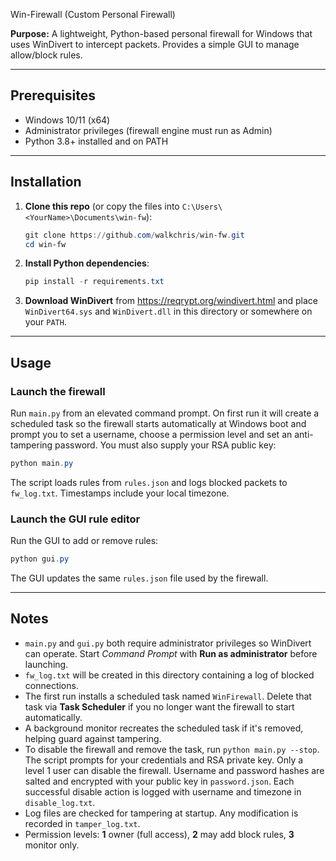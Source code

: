 Win-Firewall (Custom Personal Firewall)

**Purpose:**
A lightweight, Python-based personal firewall for Windows that uses WinDivert to intercept packets. Provides a simple GUI to manage allow/block rules.

---

## Prerequisites

- Windows 10/11 (x64)
- Administrator privileges (firewall engine must run as Admin)
- Python 3.8+ installed and on PATH

---

## Installation

1. **Clone this repo** (or copy the files into `C:\Users\<YourName>\Documents\win-fw`):
   ```powershell
   git clone https://github.com/walkchris/win-fw.git
   cd win-fw
   ```
2. **Install Python dependencies**:
   ```powershell
   pip install -r requirements.txt
   ```
3. **Download WinDivert** from <https://reqrypt.org/windivert.html> and place `WinDivert64.sys` and `WinDivert.dll` in this directory or somewhere on your `PATH`.

---

## Usage

### Launch the firewall

Run `main.py` from an elevated command prompt. On first run it will create
a scheduled task so the firewall starts automatically at Windows boot and
prompt you to set a username, choose a permission level and set an anti-tampering password. You must also supply your RSA public key:

```powershell
python main.py
```

The script loads rules from `rules.json` and logs blocked packets to `fw_log.txt`.
Timestamps include your local timezone.

### Launch the GUI rule editor

Run the GUI to add or remove rules:

```powershell
python gui.py
```

The GUI updates the same `rules.json` file used by the firewall.

---

## Notes

- `main.py` and `gui.py` both require administrator privileges so WinDivert can operate. Start *Command Prompt* with **Run as administrator** before launching.
- `fw_log.txt` will be created in this directory containing a log of blocked connections.
- The first run installs a scheduled task named `WinFirewall`. Delete that task via
  **Task Scheduler** if you no longer want the firewall to start automatically.
- A background monitor recreates the scheduled task if it's removed, helping guard
  against tampering.
- To disable the firewall and remove the task, run `python main.py --stop`. The
  script prompts for your credentials and RSA private key. Only a level&nbsp;1
  user can disable the firewall. Username and password hashes are salted and
  encrypted with your public key in `password.json`. Each successful disable
  action is logged with username and timezone in `disable_log.txt`.
- Log files are checked for tampering at startup. Any modification is recorded
  in `tamper_log.txt`.
- Permission levels: **1** owner (full access), **2** may add block rules,
  **3** monitor only.
